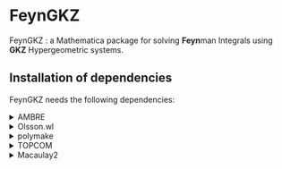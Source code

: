 # FeynGKZ
FeynGKZ : a Mathematica package for solving **Feyn**man Integrals using **GKZ** Hypergeometric systems.

## Installation of dependencies

FeynGKZ needs the following dependencies:

<details>
  <summary> AMBRE </summary>
  
  1. Software site: [here](https://jgluza.us.edu.pl/ambre/)
  2. Version used: 2.1.1 
  3. Installation instructions:  
	Move this package to the directory containing FeynGKZ.wl. In Mathematica, this directory is specified by the global variable `FeynGKZPath`.
</details>

<details>
  <summary> Olsson.wl </summary>
  
  1. Software site: available as ancillary files from [here](https://arxiv.org/abs/2201.01189)
  2. Version used: N/A
  3. Installation instructions:  
	Move this package to the directory containing FeynGKZ.wl. In Mathematica, this directory is specified by the global variable `FeynGKZPath`.
</details>
 
<details>
  <summary> polymake </summary>
  
  1. Software site: [here](https://polymake.org/doku.php)
  2. Version used: 4.6
  3. Installation instructions:  
    On a Linux system, it is usually sufficient to do the following:  
    <pre>
    $ sudo apt-get install polymake
    </pre>
    Further installation instructions have been provided on the polymake website. 
</details>

<details>
  <summary> TOPCOM </summary>
  
  1. Software site: [here](https://www.wm.uni-bayreuth.de/de/team/rambau_joerg/TOPCOM/index.html)
  2. Version used: 0.17.8
  3. Installation instructions:
	
  * On Linux:  
	<pre>
	$ sudo apt-get install -y build-essential wget libgmp-dev libcdd-dev m4
	$ mkdir topcom && cd topcom && mkdir source && mkdir install
	$ cd install && export topcompath=$PWD && cd ..
	$ cd source && wget https://www.wm.uni-bayreuth.de/de/team/rambau_joerg/TOPCOM-Downloads/TOPCOM-0_17_8.tgz
	$ tar -xzf TOPCOM-0_17_8.tgz && cd topcom-0.17.8
	$ ./configure --prefix=$topcompath && make -j4 && make install
	</pre>
	After this, the `bin`, `lib` and `include` folders for TOPCOM could be found under `topcompath`. The paths to these folders could be prepended to the environment variables `PATH`, `LD_LIBRARY_PATH` and `CPATH` in the `~/.bashrc` file, so as to ensure that TOPCOM executables such as `points2triangs` or `points2ntriangs` could be called from any directory using the login-shell, as long as a single-user installation is concerned. 
	
  * On MacOS:  
	  First, install `brew` from [homebrew](https://brew.sh/). After that, one can follow the same set of steps as given for Linux, with the difference being     only in the very first step:
  	<pre>
  	% brew install gcc cddlib gmp m4
  	</pre>
    The rest of the steps are again similar to those for Linux, including the names of the environment variables, with the difference being that in most modern Macs, the default login-shell is not `bash` but rather `zsh`. So the paths need to be set in the `~/.zshrc` file, accordingly.

4. Further comments:  
In case one faces complications regarding installing TOPCOM on their system, they may use a minimal docker build of the same. The image is available [here](https://hub.docker.com/r/sudeepan/topcom), with the corresponding dockerfile being accessible from [here](https://github.com/sudeepan/topcom). One may follow the set of instructions provided in the latter to run this image in a container, and to subsequently rename this container.

</details>

<details>
  <summary> Macaulay2 </summary>
  
  1. Software site: [here](http://www2.macaulay2.com/Macaulay2/)
  2. Version used: 1.20
  3. Installation instructions:  
    On a Linux system, it is usually sufficient to do the following:  
    <pre>
    $ sudo add-apt-repository ppa:macaulay2/macaulay2
    $ sudo apt install macaulay2
    </pre>
    Further installation instructions have been provided on the Macaulay2 website. 
</details>
